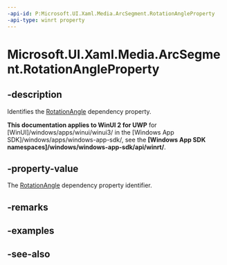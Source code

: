 ```yaml
---
-api-id: P:Microsoft.UI.Xaml.Media.ArcSegment.RotationAngleProperty
-api-type: winrt property
---
```


<!-- Property syntax
public Windows.UI.Xaml.DependencyProperty RotationAngleProperty { get; }
-->

# Microsoft.UI.Xaml.Media.ArcSegment.RotationAngleProperty

## -description
Identifies the [RotationAngle](arcsegment_rotationangle.md) dependency property.

**This documentation applies to WinUI 2 for UWP** for [WinUI]/windows/apps/winui/winui3/ in the [Windows App SDK]/windows/apps/windows-app-sdk/, see the **[Windows App SDK namespaces]/windows/windows-app-sdk/api/winrt/**.

## -property-value
The [RotationAngle](arcsegment_rotationangle.md) dependency property identifier.

## -remarks

## -examples

## -see-also
